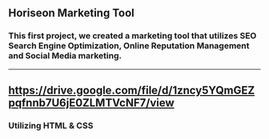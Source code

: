 ## Horiseon Marketing Tool

### This first project, we created a marketing tool that utilizes SEO Search Engine Optimization, Online Reputation Management and Social Media marketing.

---

## https://drive.google.com/file/d/1zncy5YQmGEZpqfnnb7U6jE0ZLMTVcNF7/view

### Utilizing HTML & CSS
